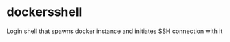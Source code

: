 dockersshell
============

Login shell that spawns docker instance and initiates SSH connection with it
